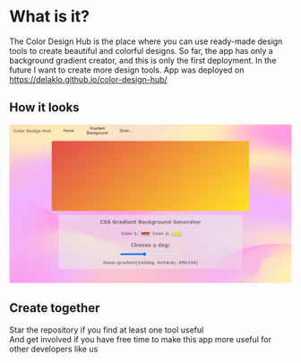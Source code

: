 # What is it?
The Color Design Hub is the place where you can use ready-made design tools to create beautiful and colorful designs.
So far, the app has only a background gradient creator, and this is only the first deployment. In the future I want to create more design tools. App was deployed on https://delaklo.github.io/color-design-hub/
<br />

## How it looks
![Background gradient](./screenshots/promo.png)

## Create together
Star the repository if you find at least one tool useful
<br />
And get involved if you have free time to make this app more useful for other developers like us
